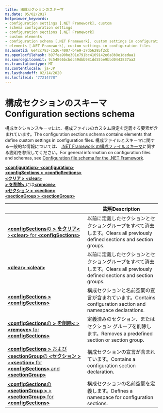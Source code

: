 ```yaml
---
title: 構成セクションのスキーマ
ms.date: 05/02/2017
helpviewer_keywords:
- configuration settings [.NET Framework], custom
- schema configuration settings
- configuration sections [.NET Framework]
- custom elements
- configuration schema [.NET Framework], custom settings in configuration files
- elements [.NET Framework], custom settings in configuration files
ms.assetid: 6e4cc793-c526-4007-b4e9-37d56295f2cb
ms.openlocfilehash: b97fea90be301e791bc4109142e6a8b8e1dedaa1
ms.sourcegitcommit: 9c54866bcbdc49dbb981dd55be9bbd0443837aa2
ms.translationtype: MT
ms.contentlocale: ja-JP
ms.lasthandoff: 02/14/2020
ms.locfileid: "77214778"
---
```

# <a name="configuration-sections-schema"></a><span data-ttu-id="a07ce-102">構成セクションのスキーマ</span><span class="sxs-lookup"><span data-stu-id="a07ce-102">Configuration sections schema</span></span>

<span data-ttu-id="a07ce-103">構成セクションスキーマには、構成ファイルのカスタム設定を定義する要素が含まれています。</span><span class="sxs-lookup"><span data-stu-id="a07ce-103">The configuration sections schema contains elements that define custom settings in configuration files.</span></span> <span data-ttu-id="a07ce-104">構成ファイルとスキーマに関する一般的な情報については、 [.NET Framework の構成ファイルスキーマ](index.md)に関する説明を参照してください。</span><span class="sxs-lookup"><span data-stu-id="a07ce-104">For general information on configuration files and schemas, see [Configuration file schema for the .NET Framework](index.md).</span></span>

<span data-ttu-id="a07ce-105">[ **\<configuration>** ](configuration-element.md) </span><span class="sxs-lookup"><span data-stu-id="a07ce-105">[**\<configuration>**](configuration-element.md) </span></span>  
<span data-ttu-id="a07ce-106">[ **\<configSections >** ](configsections-element-for-configuration.md) </span><span class="sxs-lookup"><span data-stu-id="a07ce-106">[**\<configSections>**](configsections-element-for-configuration.md) </span></span>  
<span data-ttu-id="a07ce-107">[ **\<クリア >** ](clear-element-for-configsections.md) </span><span class="sxs-lookup"><span data-stu-id="a07ce-107">[**\<clear>**](clear-element-for-configsections.md) </span></span>  
<span data-ttu-id="a07ce-108">[ **>  を削除\<** ](remove-element-for-configsections.md)には</span><span class="sxs-lookup"><span data-stu-id="a07ce-108">[**\<remove>**](remove-element-for-configsections.md) </span></span>  
<span data-ttu-id="a07ce-109">[ **\<セクション >** ](section-element.md) </span><span class="sxs-lookup"><span data-stu-id="a07ce-109">[**\<section>**](section-element.md) </span></span>  
[<span data-ttu-id="a07ce-110"> **\<sectionGroup >** </span><span class="sxs-lookup"><span data-stu-id="a07ce-110">**\<sectionGroup>**</span></span>](sectiongroup-element-for-configsections.md)

|     | <span data-ttu-id="a07ce-111">説明</span><span class="sxs-lookup"><span data-stu-id="a07ce-111">Description</span></span> |
| --- | ----------- |
| [<span data-ttu-id="a07ce-112"> **\<configSections**の **> をクリア\<** ></span><span class="sxs-lookup"><span data-stu-id="a07ce-112">**\<clear>** for **\<configSections>**</span></span>](clear-element-for-configsections.md) | <span data-ttu-id="a07ce-113">以前に定義したセクションとセクショングループをすべて消去します。</span><span class="sxs-lookup"><span data-stu-id="a07ce-113">Clears all previously defined sections and section groups.</span></span> |
| [<span data-ttu-id="a07ce-114"> **\<clear>** </span><span class="sxs-lookup"><span data-stu-id="a07ce-114">**\<clear>**</span></span>](clear-element-for-configsections.md) | <span data-ttu-id="a07ce-115">以前に定義したセクションとセクショングループをすべて消去します。</span><span class="sxs-lookup"><span data-stu-id="a07ce-115">Clears all previously defined sections and section groups.</span></span> |
| [<span data-ttu-id="a07ce-116"> **\<configSections >** </span><span class="sxs-lookup"><span data-stu-id="a07ce-116">**\<configSections>**</span></span>](configsections-element-for-configuration.md) | <span data-ttu-id="a07ce-117">構成セクションと名前空間の宣言が含まれています。</span><span class="sxs-lookup"><span data-stu-id="a07ce-117">Contains configuration section and namespace declarations.</span></span> |
| [<span data-ttu-id="a07ce-118"> **\<configSections**の **> を削除\<** ></span><span class="sxs-lookup"><span data-stu-id="a07ce-118">**\<remove>** for **\<configSections>**</span></span>](remove-element-for-configsections.md) | <span data-ttu-id="a07ce-119">定義済みのセクション、またはセクション グループを削除します。</span><span class="sxs-lookup"><span data-stu-id="a07ce-119">Removes a predefined section or section group.</span></span> |
| [<span data-ttu-id="a07ce-120"> **\<configSections >** および **\<sectionGroup**の **\<セクション >** ></span><span class="sxs-lookup"><span data-stu-id="a07ce-120">**\<section>** for **\<configSections>** and **\<sectionGroup>**</span></span>](section-element.md) | <span data-ttu-id="a07ce-121">構成セクションの宣言が含まれています。</span><span class="sxs-lookup"><span data-stu-id="a07ce-121">Contains a configuration section declaration.</span></span> |
| [<span data-ttu-id="a07ce-122"> **\<configSections**の **\<sectionGroup >** ></span><span class="sxs-lookup"><span data-stu-id="a07ce-122">**\<sectionGroup>** for **\<configSections>**</span></span>](sectiongroup-element-for-configsections.md) | <span data-ttu-id="a07ce-123">構成セクションの名前空間を定義します。</span><span class="sxs-lookup"><span data-stu-id="a07ce-123">Defines a namespace for configuration sections.</span></span> |
